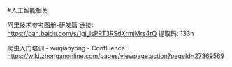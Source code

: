 #人工智能相关

阿里技术参考图册-研发篇
链接: https://pan.baidu.com/s/1gj_lsPRT3RSdXrmjMrs4rQ 提取码: 133n

爬虫入门培训 - wuqianyong - Confluence
https://wiki.zhonganonline.com/pages/viewpage.action?pageId=27369569